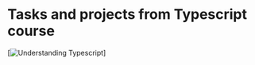 # Tasks and projects from Typescript course
 [![Understanding Typescript](https://www.udemy.com/course/understanding-typescript)]
